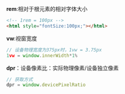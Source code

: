 **rem**:相对于根元素<html>的相对字体大小
```html
<!-- 1rem = 100px -->
<html style="fontSize:100px;"></html>
```

**vw**:视窗宽度
```js
// 设备物理宽度为375px时，1vw = 3.75px
1vw = window.innerWidth*1%
```

**dpr**：设备像素比：实际物理像素/设备独立像素
```js
// 获取方式
dpr = window.devicePixelRatio
```